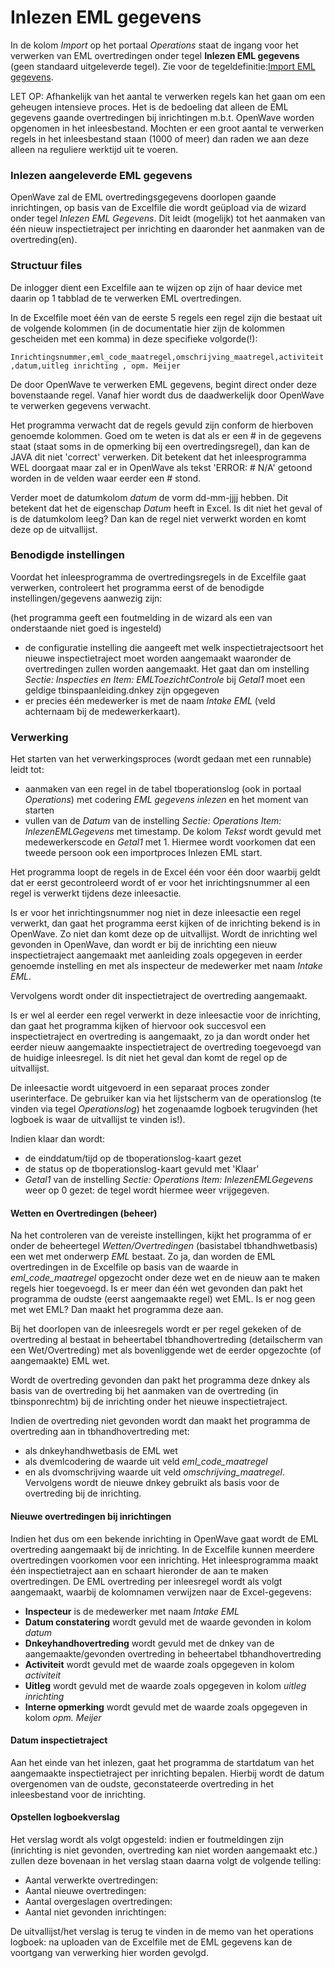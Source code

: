 # Inlezen EML gegevens

In de kolom *Import* op het portaal *Operations* staat de ingang voor het verwerken van EML overtredingen onder tegel **Inlezen EML gegevens** (geen standaard uitgeleverde tegel). Zie voor de tegeldefinitie:[Import EML gegevens](/docs/probleemoplossing/portalen_en_moduleschermen/operationsportaal/kolom_import/import_eml_gegevens.md).

LET OP: Afhankelijk van het aantal te verwerken regels kan het gaan om een geheugen intensieve proces.
Het is de bedoeling dat alleen de EML gegevens gaande overtredingen bij inrichtingen m.b.t. OpenWave worden opgenomen in het inleesbestand.
Mochten er een groot aantal te verwerken regels in het inleesbestand staan (1000 of meer) dan raden we aan deze alleen na reguliere werktijd uit te voeren.

### Inlezen aangeleverde EML gegevens

OpenWave zal de EML overtredingsgegevens doorlopen gaande inrichtingen, op basis van de Excelfile die wordt geüpload via de wizard onder tegel *Inlezen EML Gegevens*.
Dit leidt (mogelijk) tot het aanmaken van één nieuw inspectietraject per inrichting en daaronder het aanmaken van de overtreding(en).

### Structuur files

De inlogger dient een Excelfile aan te wijzen op zijn of haar device met daarin op 1 tabblad de te verwerken EML overtredingen.

In de Excelfile moet één van de eerste 5 regels een regel zijn die bestaat uit de volgende kolommen (in de documentatie hier zijn de kolommen gescheiden met een komma) in deze specifieke volgorde(!):

`Inrichtingsnummer,eml_code_maatregel,omschrijving_maatregel,activiteit,datum,uitleg inrichting , opm. Meijer`

De door OpenWave te verwerken EML gegevens, begint direct onder deze bovenstaande regel. Vanaf hier wordt dus de daadwerkelijk door OpenWave te verwerken gegevens verwacht.

Het programma verwacht dat de regels gevuld zijn conform de hierboven genoemde kolommen. Goed om te weten is dat als er een # in de gegevens staat (staat soms in de opmerking bij een overtredingsregel), dan kan de JAVA dit niet 'correct' verwerken. Dit betekent dat het inleesprogramma WEL doorgaat maar zal er in OpenWave als tekst 'ERROR: # N/A' getoond worden in de velden waar eerder een # stond.

Verder moet de datumkolom *datum* de vorm dd-mm-jjjj hebben. Dit betekent dat het de eigenschap *Datum* heeft in Excel. Is dit niet het geval of is de datumkolom leeg? Dan kan de regel niet verwerkt worden en komt deze op de uitvallijst.

### Benodigde instellingen

Voordat het inleesprogramma de overtredingsregels in de Excelfile gaat verwerken, controleert het programma eerst of de benodigde instellingen/gegevens aanwezig zijn:

(het programma geeft een foutmelding in de wizard als een van onderstaande niet goed is ingesteld)

* de configuratie instelling die aangeeft met welk inspectietrajectsoort het nieuwe inspectietraject moet worden aangemaakt waaronder de overtredingen zullen worden aangemaakt. Het gaat dan om instelling *Sectie: Inspecties en Item: EMLToezichtControle* bij *Getal1* moet een geldige tbinspaanleiding.dnkey zijn opgegeven
* er precies één medewerker is met de naam *Intake EML* (veld achternaam bij de medewerkerkaart).

### Verwerking

Het starten van het verwerkingsproces (wordt gedaan met een runnable) leidt tot:

* aanmaken van een regel in de tabel tboperationslog (ook in portaal *Operations*) met codering *EML gegevens inlezen* en het moment van starten
* vullen van de *Datum* van de instelling *Sectie: Operations* *Item: InlezenEMLGegevens* met timestamp. De kolom *Tekst* wordt gevuld met medewerkerscode en *Getal1* met 1. Hiermee wordt voorkomen dat een tweede persoon ook een importproces Inlezen EML start.

Het programma loopt de regels in de Excel één voor één door waarbij geldt dat er eerst gecontroleerd wordt of er voor het inrichtingsnummer al een regel is verwerkt tijdens deze inleesactie.

Is er voor het inrichtingsnummer nog niet in deze inleesactie een regel verwerkt, dan gaat het programma eerst kijken of de inrichting bekend is in OpenWave. Zo niet dan komt deze op de uitvallijst. Wordt de inrichting wel gevonden in OpenWave, dan wordt er bij de inrichting een nieuw inspectietraject aangemaakt met aanleiding zoals opgegeven in eerder genoemde instelling en met als inspecteur de medewerker met naam *Intake EML*.

Vervolgens wordt onder dit inspectietraject de overtreding aangemaakt.

Is er wel al eerder een regel verwerkt in deze inleesactie voor de inrichting, dan gaat het programma kijken of hiervoor ook succesvol een inspectietraject en overtreding is aangemaakt, zo ja dan wordt onder het eerder nieuw aangemaakte inspectietraject de overtreding toegevoegd van de huidige inleesregel. Is dit niet het geval dan komt de regel op de uitvallijst.

De inleesactie wordt uitgevoerd in een separaat proces zonder userinterface. De gebruiker kan via het lijstscherm van de operationslog (te vinden via tegel *Operationslog*) het zogenaamde logboek terugvinden (het logboek is waar de uitvallijst te vinden is!).

Indien klaar dan wordt:

* de einddatum/tijd op de tboperationslog-kaart gezet
* de status op de tboperationslog-kaart gevuld met 'Klaar'
* *Getal1* van de instelling *Sectie: Operations* *Item: InlezenEMLGegevens* weer op 0 gezet: de tegel wordt hiermee weer vrijgegeven.

#### Wetten en Overtredingen (beheer)

Na het controleren van de vereiste instellingen, kijkt het programma of er onder de beheertegel *Wetten/Overtredingen* (basistabel tbhandhwetbasis) een wet met onderwerp *EML* bestaat. Zo ja, dan worden de EML overtredingen in de Excelfile op basis van de waarde in *eml_code_maatregel* opgezocht onder deze wet en de nieuw aan te maken regels hier toegevoegd. Is er meer dan één wet gevonden dan pakt het programma de oudste (eerst aangemaakte regel) wet EML. Is er nog geen met wet EML? Dan maakt het programma deze aan.

Bij het doorlopen van de inleesregels wordt er per regel gekeken of de overtreding al bestaat in beheertabel tbhandhovertreding (detailscherm van een Wet/Overtreding) met als bovenliggende wet de eerder opgezochte (of aangemaakte) EML wet.

Wordt de overtreding gevonden dan pakt het programma deze dnkey als basis van de overtreding bij het aanmaken van de overtreding (in tbinsponrechtm) bij de inrichting onder het nieuwe inspectietraject.

Indien de overtreding niet gevonden wordt dan maakt het programma de overtreding aan in tbhandhovertreding met:

* als dnkeyhandhwetbasis de EML wet
* als dvemlcodering de waarde uit veld *eml_code_maatregel*
* en als dvomschrijving waarde uit veld *omschrijving_maatregel*. Vervolgens wordt de nieuwe dnkey gebruikt als basis voor de overtreding bij de inrichting.

#### Nieuwe overtredingen bij inrichtingen

Indien het dus om een bekende inrichting in OpenWave gaat wordt de EML overtreding aangemaakt bij de inrichting. In de Excelfile kunnen meerdere overtredingen voorkomen voor een inrichting. Het inleesprogramma maakt één inspectietraject aan en schaart hieronder de aan te maken overtredingen.
De EML overtreding per inleesregel wordt als volgt aangemaakt, waarbij de kolomnamen verwijzen naar de Excel-gegevens:

* **Inspecteur** is de medewerker met naam *Intake EML*
* **Datum constatering** wordt gevuld met de waarde gevonden in kolom *datum*
* **Dnkeyhandhovertreding** wordt gevuld met de dnkey van de aangemaakte/gevonden overtreding in beheertabel tbhandhovertreding
* **Activiteit** wordt gevuld met de waarde zoals opgegeven in kolom *activiteit*
* **Uitleg** wordt gevuld met de waarde zoals opgegeven in kolom *uitleg inrichting*
* **Interne opmerking** wordt gevuld met de waarde zoals opgegeven in kolom *opm. Meijer*

#### Datum inspectietraject

Aan het einde van het inlezen, gaat het programma de startdatum van het aangemaakte inspectietraject per inrichting bepalen. Hierbij wordt de datum overgenomen van de oudste, geconstateerde overtreding in het inleesbestand voor de inrichting.

#### Opstellen logboekverslag

Het verslag wordt als volgt opgesteld:
indien er foutmeldingen zijn (inrichting is niet gevonden, overtreding kan niet worden aangemaakt etc.) zullen deze bovenaan in het verslag staan daarna volgt de volgende telling:

* Aantal verwerkte overtredingen: <aantal regels die het programma doorlopen heeft>
* Aantal nieuwe overtredingen: <aantal overtredingen die aangemaakt zijn>
* Aantal overgeslagen overtredingen: <aantal overtredingen die overgeslagen zijn>
* Aantal niet gevonden inrichtingen: <aantal niet gevonden inrichtingen>

De uitvallijst/het verslag is terug te vinden in de memo van het operations logboek: na uploaden van de Excelfile met de EML gegevens kan de voortgang van verwerking hier worden gevolgd.
